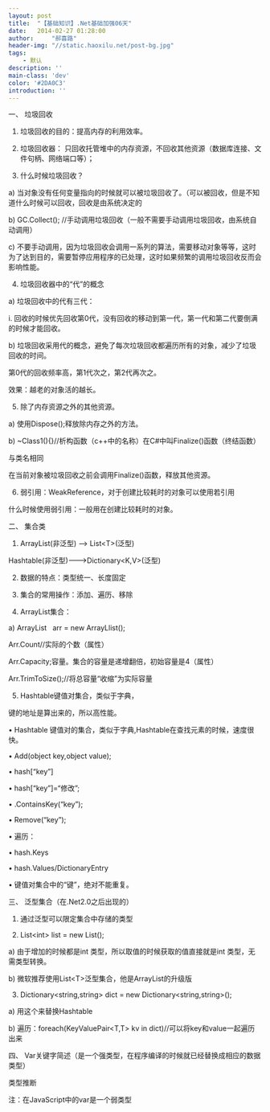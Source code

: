 ```yaml
---
layout: post
title:  "【基础知识】.Net基础加强06天"
date:   2014-02-27 01:28:00
author:     "郝喜路"
header-img: "//static.haoxilu.net/post-bg.jpg"
tags:
    - 默认
description: ''
main-class: 'dev'
color: '#2DA0C3'
introduction: ''
---
```

一、 垃圾回收

1. 垃圾回收的目的：提高内存的利用效率。

2. 垃圾回收器： 只回收托管堆中的内存资源，不回收其他资源（数据库连接、文件句柄、网络端口等）；

3. 什么时候垃圾回收？

a) 当对象没有任何变量指向的时候就可以被垃圾回收了。（可以被回收，但是不知道什么时候可以回收，回收是由系统决定的

b) GC.Collect(); //手动调用垃圾回收（一般不需要手动调用垃圾回收，由系统自动调用）

c) 不要手动调用，因为垃圾回收会调用一系列的算法，需要移动对象等等，这时为了达到目的，需要暂停应用程序的已处理，这时如果频繁的调用垃圾回收反而会影响性能。

4. 垃圾回收器中的“代”的概念

a) 垃圾回收中的代有三代：

i. 回收的时候优先回收第0代，没有回收的移动到第一代，第一代和第二代要倒满的时候才能回收。

b) 垃圾回收采用代的概念，避免了每次垃圾回收都遍历所有的对象，减少了垃圾回收的时间。

第0代的回收频率高，第1代次之，第2代再次之。

效果：越老的对象活的越长。

5. 除了内存资源之外的其他资源。

a) 使用Dispose();释放除内存之外的方法。

b) ~Class1(){}//析构函数（c++中的名称）在C#中叫Finalize()函数（终结函数）

与类名相同

在当前对象被垃圾回收之前会调用Finalize()函数，释放其他资源。

6. 弱引用：WeakReference，对于创建比较耗时的对象可以使用若引用

什么时候使用弱引用：一般用在创建比较耗时的对象。

二、 集合类

1. ArrayList(非泛型) –\> List\<T\>(泛型)

Hashtable(非泛型)---\>Dictionary\<K,V\>(泛型)

2. 数据的特点：类型统一、长度固定

3. 集合的常用操作：添加、遍历、移除

4. ArrayList集合：

a) ArrayList&nbsp;&nbsp; arr = new ArrayLlist();

Arr.Count//实际的个数（属性）

Arr.Capacity;容量。集合的容量是递增翻倍，初始容量是4（属性）

Arr.TrimToSize();//将总容量“收缩”为实际容量

5. Hashtable键值对集合，类似于字典，

键的地址是算出来的，所以高性能。

• Hashtable 键值对的集合，类似于字典,Hashtable在查找元素的时候，速度很快。

• Add(object key,object value);

• hash[“key”]

• hash[“key”]=“修改”;

• .ContainsKey(“key”);

• Remove(“key”);

• 遍历：

• hash.Keys

• hash.Values/DictionaryEntry

• 键值对集合中的“键”，绝对不能重复。

三、 泛型集合（在.Net2.0之后出现的）

1. 通过泛型可以限定集合中存储的类型

2. List\<int\> list = new List();

a) 由于增加的时候都是int 类型，所以取值的时候获取的值直接就是int 类型，无需类型转换。

b) 微软推荐使用List\<T\>泛型集合，他是ArrayList的升级版

3. Dictionary\<string,string\> dict = new Dictionary\<string,string\>();

a) 用这个来替换Hashtable

b) 遍历：foreach(KeyValuePair\<T,T\> kv in dict)//可以将key和value一起遍历出来

四、 Var关键字简述（是一个强类型，在程序编译的时候就已经替换成相应的数据类型）

类型推断

注：在JavaScript中的var是一个弱类型

